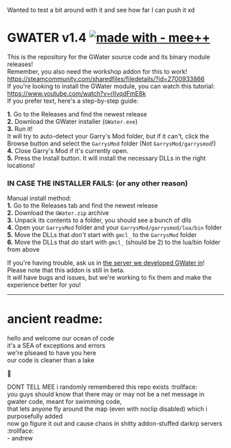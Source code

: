 Wanted to test a bit around with it and see how far I can push it xd

# GWATER v1.4  [![made with - mee++](https://img.shields.io/badge/made_with-mee%2B%2B-2ea44f)](https://)  
This is the repository for the GWater source code and its binary module releases!  
Remember, you also need the workshop addon for this to work! https://steamcommunity.com/sharedfiles/filedetails/?id=2700933866  
If you're looking to install the GWater module, you can watch this tutorial: https://www.youtube.com/watch?v=rlIyqdFmE8k  
If you prefer text, here's a step-by-step guide:  
  
**1.** Go to the Releases and find the newest release  
**2.** Download the GWater installer (`GWater.exe`)  
**3.** Run it!  
It will try to auto-detect your Garry's Mod folder, but if it can't, click the Browse button and select the `GarrysMod` folder (Not `GarrysMod/garrysmod`!)  
**4.** Close Garry's Mod if it's currently open.  
**5.** Press the Install button. It will install the necessary DLLs in the right locations!  
  
### IN CASE THE INSTALLER FAILS: (or any other reason)
Manual install method:  
**1.** Go to the Releases tab and find the newest release  
**2.** Download the `GWater.zip` archive  
**3.** Unpack its contents to a folder, you should see a bunch of dlls  
**4.** Open your `GarrysMod` folder and your `GarrysMod/garrysmod/lua/bin` folder  
**5.** Move the DLLs that *don't* start with `gmcl_` to the `GarrysMod` folder  
**6.** Move the DLLs that *do* start with `gmcl_` (should be 2) to the lua/bin folder from above  
  
If you're having trouble, ask us in [the server we developed GWater in](https://discord.gg/vdsgHsFrx2)!  
Please note that this addon is still in beta.  
It *will* have bugs and issues, but we're working to fix them and make the experience better for you!  

  
  
  
  
  
  
  
  
  
  
  
---
# ancient readme:
hello and welcome our ocean of code  
it's a SEA of exceptions and errors  
we're plseaed to have you here  
our code is cleaner than a lake  
  
🗿


  
  
  
DONT TELL MEE i randomly remembered this repo exists :trollface:  
you guys should know that there may or may not be a net message in gwater code, meant for swimming code,  
that lets anyone fly around the map (even with noclip disabled) which i purposefully added  
now go figure it out and cause chaos in shitty addon-stuffed darkrp servers :trollface:  
\- andrew
